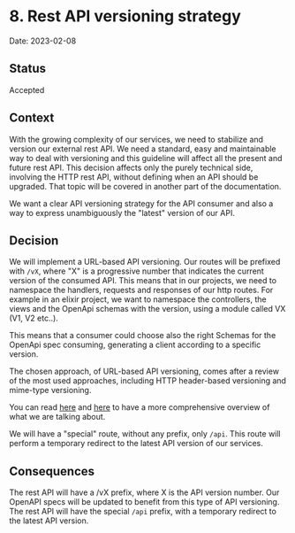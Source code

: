 # 8. Rest API versioning strategy

Date: 2023-02-08

## Status

Accepted

## Context

With the growing complexity of our services, we need to stabilize and version our external rest API.
We need a standard, easy and maintainable way to deal with versioning and this guideline will affect all the present and future rest API.
This decision affects only the purely technical side, involving the HTTP rest API, without defining when an API should be upgraded.
That topic will be covered in another part of the documentation.

We want a clear API versioning strategy for the API consumer and also a way to express unambiguously the "latest" version of our API.

## Decision

We will implement a URL-based API versioning.
Our routes will be prefixed with `/vX`, where "X" is a progressive number that indicates the current version of the consumed API.
This means that in our projects, we need to namespace the handlers, requests and responses of our http routes.
For example in an elixir project, we want to namespace the controllers, the views and the OpenApi schemas with the version, using a module called VX (V1, V2 etc..).

This means that a consumer could choose also the right Schemas for the OpenApi spec consuming, generating a client according to a specific version.

The chosen approach, of URL-based API versioning, comes after a review of the most used approaches, including HTTP header-based versioning and mime-type versioning.

You can read [here](https://elixirforum.com/t/how-do-you-handle-api-versioning/18898) and [here](https://www.troyhunt.com/your-api-versioning-is-wrong-which-is/) to have a more comprehensive overview of what we are talking about.

We will have a "special" route, without any prefix, only `/api`. This route will perform a temporary redirect to the latest API version of our services.


## Consequences

The rest API will have a /vX prefix, where X is the API version number.
Our OpenAPI specs will be updated to benefit from this type of API versioning.
The rest API will have the special `/api` prefix, with a temporary redirect to the latest API version.